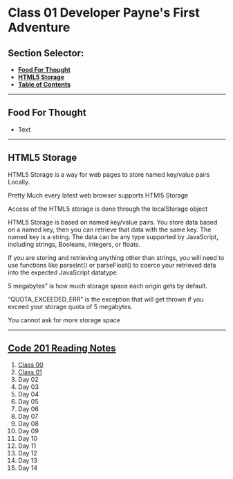 # **Class 01 Developer Payne's First Adventure**

## **Section Selector**:
  - [**Food For Thought**](#food-for-thought)
  - [**HTML5 Storage**](#food-for-thought)
  - [**Table of Contents**](#code-201-reading-notes)

---

## **Food For Thought**
- Text

---

## **HTML5 Storage**
HTML5 Storage is a way for web pages to store named key/value pairs Locally.

Pretty Much every latest web browser supports HTMl5 Storage

Access of the HTML5 storage is done through the localStorage object

HTML5 Storage is based on named key/value pairs. You store data based on a named key, then you can retrieve that data with the same key. The named key is a string. The data can be any type supported by JavaScript, including strings, Booleans, integers, or floats.

If you are storing and retrieving anything other than strings, you will need to use functions like parseInt() or parseFloat() to coerce your retrieved data into the expected JavaScript datatype.

5 megabytes” is how much storage space each origin gets by default.

“QUOTA_EXCEEDED_ERR” is the exception that will get thrown if you exceed your storage quota of 5 megabytes.

You cannot ask for more storage space

---

## [**Code 201 Reading Notes**](/201/201homepage.md)
  1. [Class 00](/201/class-01.md)
  2. [Class 01](/201/class-02.md)
  3. Day 02
  4. Day 03
  5. Day 04
  6. Day 05
  7. Day 06
  8. Day 07
  9. Day 08
  10. Day 09
  11. Day 10
  12. Day 11
  13. Day 12
  14. Day 13
  15. Day 14
<!-- DrP E-Sign Up, Up, Down, Down, Left, Right, Left, Right, B, A, Start -->
